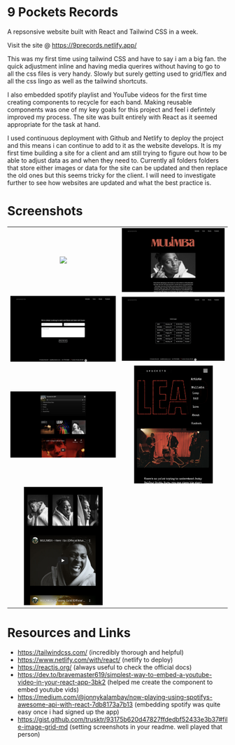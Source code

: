 # 9 Pockets Records

A repsonsive website built with React and Tailwind CSS in a week.

Visit the site @ https://9precords.netlify.app/

This was my first time using tailwind CSS and have to say i am a big fan. the quick adjustment inline and having  media querires without having to go to all the css files is very handy. Slowly but surely getting used to grid/flex and all the css lingo as well as the tailwind shortcuts.

I also embedded spotify playlist and YouTube videos for the first time creating components to recycle for each band. Making reusable components was one of my key goals for this project and feel i defintely improved my process. The site was built entirely with React as it seemed appropriate for the task at hand.

I used continuous deployment with Github and Netlify to deploy the project and this means i can continue to add to it as the website develops.  It is my first time building a site for a client and am still trying to figure out how to be able to adjust data as and when they need to. Currently all folders folders that store either images or data for the site can be updated and then replace the old ones but this seems tricky for the client. I will need to investigate further to see how websites are updated and what the best practice is.

# Screenshots
| | |
|:-------------------------:|:-------------------------:|
  <img src="./public/images/screenshots/Screenshot 2022-04-19 at 18.37.41.png" width="400px"/> | <img src="./public/images/screenshots/Screenshot 2022-04-19 at 18.38.00.png" width="400px"/> |
  |<img src="./public/images/screenshots/Screenshot 2022-04-19 at 18.38.03.png" width="400px"/> | <img src="./public/images/screenshots/Screenshot 2022-04-19 at 18.38.11.png" width="400px"/> |
  |<img src="./public/images/screenshots/Screenshot 2022-04-19 at 18.38.24.png" width="400px"/> | <img src="./public/images/screenshots/Screenshot 2022-04-19 at 19.24.31.png" width="180px"/> |
  | <img src="./public/images/screenshots/Screenshot 2022-04-19 at 19.27.30.png" width="180px"/> | 

  # Resources and Links

  - https://tailwindcss.com/ (incredibly thorough and helpful)
  - https://www.netlify.com/with/react/ (netlify to deploy)
  - https://reactjs.org/ (always useful to check the official docs)
  - https://dev.to/bravemaster619/simplest-way-to-embed-a-youtube-video-in-your-react-app-3bk2 (helped me create the component to embed youtube vids)
  - https://medium.com/@jonnykalambay/now-playing-using-spotifys-awesome-api-with-react-7db8173a7b13 (embedding spotify was quite easy once i had signed up the app)
  - https://gist.github.com/trusktr/93175b620d47827ffdedbf52433e3b37#file-image-grid-md (setting screenshots in your readme. well played that person)


